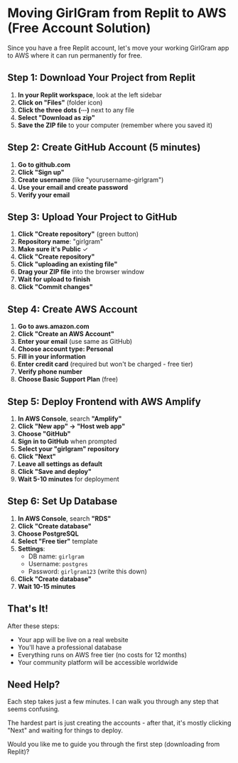 # Moving GirlGram from Replit to AWS (Free Account Solution)

Since you have a free Replit account, let's move your working GirlGram app to AWS where it can run permanently for free.

## Step 1: Download Your Project from Replit

1. **In your Replit workspace**, look at the left sidebar
2. **Click on "Files"** (folder icon)
3. **Click the three dots (⋯)** next to any file
4. **Select "Download as zip"**
5. **Save the ZIP file** to your computer (remember where you saved it)

## Step 2: Create GitHub Account (5 minutes)

1. **Go to github.com**
2. **Click "Sign up"**
3. **Create username** (like "yourusername-girlgram")
4. **Use your email and create password**
5. **Verify your email**

## Step 3: Upload Your Project to GitHub

1. **Click "Create repository"** (green button)
2. **Repository name**: "girlgram"
3. **Make sure it's Public** ✓
4. **Click "Create repository"**
5. **Click "uploading an existing file"**
6. **Drag your ZIP file** into the browser window
7. **Wait for upload to finish**
8. **Click "Commit changes"**

## Step 4: Create AWS Account

1. **Go to aws.amazon.com**
2. **Click "Create an AWS Account"**
3. **Enter your email** (use same as GitHub)
4. **Choose account type: Personal**
5. **Fill in your information**
6. **Enter credit card** (required but won't be charged - free tier)
7. **Verify phone number**
8. **Choose Basic Support Plan** (free)

## Step 5: Deploy Frontend with AWS Amplify

1. **In AWS Console**, search **"Amplify"**
2. **Click "New app" → "Host web app"**
3. **Choose "GitHub"**
4. **Sign in to GitHub** when prompted
5. **Select your "girlgram" repository**
6. **Click "Next"**
7. **Leave all settings as default**
8. **Click "Save and deploy"**
9. **Wait 5-10 minutes** for deployment

## Step 6: Set Up Database

1. **In AWS Console**, search **"RDS"**
2. **Click "Create database"**
3. **Choose PostgreSQL**
4. **Select "Free tier"** template
5. **Settings**:
   - DB name: `girlgram`
   - Username: `postgres`
   - Password: `girlgram123` (write this down)
6. **Click "Create database"**
7. **Wait 10-15 minutes**

## That's It!

After these steps:
- Your app will be live on a real website
- You'll have a professional database
- Everything runs on AWS free tier (no costs for 12 months)
- Your community platform will be accessible worldwide

## Need Help?

Each step takes just a few minutes. I can walk you through any step that seems confusing.

The hardest part is just creating the accounts - after that, it's mostly clicking "Next" and waiting for things to deploy.

Would you like me to guide you through the first step (downloading from Replit)?